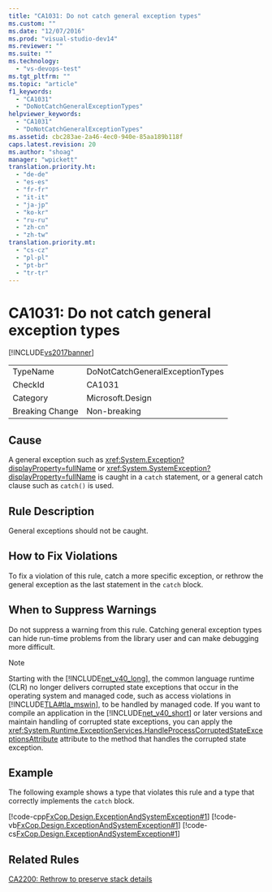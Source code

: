 ```yaml
---
title: "CA1031: Do not catch general exception types"
ms.custom: ""
ms.date: "12/07/2016"
ms.prod: "visual-studio-dev14"
ms.reviewer: ""
ms.suite: ""
ms.technology: 
  - "vs-devops-test"
ms.tgt_pltfrm: ""
ms.topic: "article"
f1_keywords: 
  - "CA1031"
  - "DoNotCatchGeneralExceptionTypes"
helpviewer_keywords: 
  - "CA1031"
  - "DoNotCatchGeneralExceptionTypes"
ms.assetid: cbc283ae-2a46-4ec0-940e-85aa189b118f
caps.latest.revision: 20
ms.author: "shoag"
manager: "wpickett"
translation.priority.ht: 
  - "de-de"
  - "es-es"
  - "fr-fr"
  - "it-it"
  - "ja-jp"
  - "ko-kr"
  - "ru-ru"
  - "zh-cn"
  - "zh-tw"
translation.priority.mt: 
  - "cs-cz"
  - "pl-pl"
  - "pt-br"
  - "tr-tr"
---
```

# CA1031: Do not catch general exception types
[!INCLUDE[vs2017banner](../code-quality/includes/vs2017banner.md)]

|||  
|-|-|  
|TypeName|DoNotCatchGeneralExceptionTypes|  
|CheckId|CA1031|  
|Category|Microsoft.Design|  
|Breaking Change|Non-breaking|  
  
## Cause  
 A general exception such as <xref:System.Exception?displayProperty=fullName> or <xref:System.SystemException?displayProperty=fullName> is caught in a `catch` statement, or a general catch clause such as `catch()` is used.  
  
## Rule Description  
 General exceptions should not be caught.  
  
## How to Fix Violations  
 To fix a violation of this rule, catch a more specific exception, or rethrow the general exception as the last statement in the `catch` block.  
  
## When to Suppress Warnings  
 Do not suppress a warning from this rule. Catching general exception types can hide run-time problems from the library user and can make debugging more difficult.  
  
> [!NOTE]
>  Starting with the [!INCLUDE[net_v40_long](../code-quality/includes/net_v40_long_md.md)], the common language runtime (CLR) no longer delivers corrupted state exceptions that occur in the operating system and managed code, such as access violations in [!INCLUDE[TLA#tla_mswin](../code-quality/includes/tlasharptla_mswin_md.md)], to be handled by managed code. If you want to compile an application in the [!INCLUDE[net_v40_short](../code-quality/includes/net_v40_short_md.md)] or later versions and maintain handling of corrupted state exceptions, you can apply the <xref:System.Runtime.ExceptionServices.HandleProcessCorruptedStateExceptionsAttribute> attribute to the method that handles the corrupted state exception.  
  
## Example  
 The following example shows a type that violates this rule and a type that correctly implements the `catch` block.  
  
 [!code-cpp[FxCop.Design.ExceptionAndSystemException#1](../code-quality/codesnippet/CPP/ca1031--do-not-catch-general-exception-types_1.cpp)]
 [!code-vb[FxCop.Design.ExceptionAndSystemException#1](../code-quality/codesnippet/VisualBasic/ca1031--do-not-catch-general-exception-types_1.vb)]
 [!code-cs[FxCop.Design.ExceptionAndSystemException#1](../code-quality/codesnippet/CSharp/ca1031--do-not-catch-general-exception-types_1.cs)]  
  
## Related Rules  
 [CA2200: Rethrow to preserve stack details](../code-quality/ca2200--rethrow-to-preserve-stack-details.md)